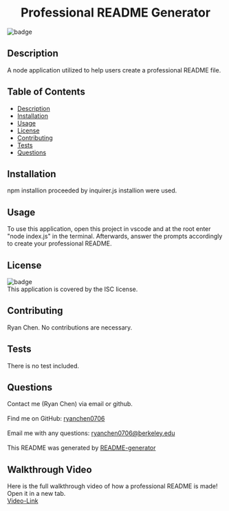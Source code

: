 
<h1 align="center">Professional README Generator </h1>
  
![badge](https://img.shields.io/badge/license-ISC-brightgreen)<br />
## Description
 A node application utilized to help users create a professional README file.
## Table of Contents
- [Description](#description)
- [Installation](#installation)
- [Usage](#usage)
- [License](#license)
- [Contributing](#contributing)
- [Tests](#tests)
- [Questions](#questions)
## Installation
 npm installion proceeded by inquirer.js installion were used.
## Usage
 To use this application, open this project in vscode and at the root enter "node index.js" in the terminal. Afterwards, answer the prompts accordingly to create your professional README.
## License
![badge](https://img.shields.io/badge/license-ISC-brightgreen)
<br />
This application is covered by the ISC license. 
## Contributing
 Ryan Chen. No contributions are necessary.
## Tests
 There is no test included.
## Questions
 Contact me (Ryan Chen) via email or github.<br />
<br />
 Find me on GitHub: [ryanchen0706](https://github.com/ryanchen0706)<br />
<br />
 Email me with any questions: ryanchen0706@berkeley.edu<br /><br />
This README was generated by [README-generator](https://github.com/ryanchen0706/node)

## Walkthrough Video
Here is the full walkthrough video of how a professional README is made! Open it in a new tab.<br />
[Video-Link](https://drive.google.com/file/d/1GuKUx9UED6jZBpYLnfYeEUX3K8cDOg6o/view)
    
